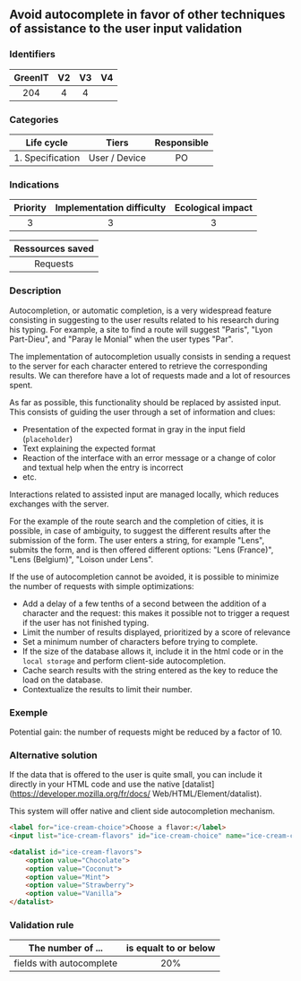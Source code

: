 ## Avoid autocomplete in favor of other techniques of assistance to the user input validation

### Identifiers

| GreenIT |  V2  |  V3  |  V4  |
|:-------:|:----:|:----:|:----:|
|  204    | 4  | 4  |      |

### Categories

|    Life cycle    |     Tiers     | Responsible |
|:----------------:|:-------------:|:-----------:|
| 1. Specification | User / Device |     PO      |

### Indications

| Priority | Implementation difficulty | Ecological impact |
|:--------:|:-------------------------:|:-----------------:|
|   3      |            3              |        3          |

| Ressources saved |
|:----------------:|
|     Requests     |

### Description

Autocompletion, or automatic completion, is a very widespread feature consisting in suggesting to the user
results related to his research during his typing. For example, a site to find a route
will suggest "Paris", "Lyon Part-Dieu", and "Paray le Monial" when the user types "Par".

The implementation of autocompletion usually consists in sending a request to the server for each character entered to retrieve the
corresponding results. We can therefore have a lot of requests made and a lot of resources spent.

As far as possible, this functionality should be replaced by assisted input.
This consists of guiding the user through a set of information and clues:
- Presentation of the expected format in gray in the input field (`placeholder`)
- Text explaining the expected format
- Reaction of the interface with an error message or a change of color and textual help when the entry is incorrect
- etc.

Interactions related to assisted input are managed locally, which reduces exchanges with the server.

For the example of the route search and the completion of cities, it is possible, in case of ambiguity, to suggest
the different results after the submission of the form. The user enters a string, for example "Lens",
submits the form, and is then offered different options: "Lens (France)", "Lens (Belgium)",
"Loison under Lens".

If the use of autocompletion cannot be avoided, it is possible to minimize the number of requests with simple optimizations:
- Add a delay of a few tenths of a second between the addition of a character and the request: this makes it possible not to trigger a request if the user has not finished typing.
- Limit the number of results displayed, prioritized by a score of relevance
- Set a minimum number of characters before trying to complete.
- If the size of the database allows it, include it in the html code or in the `local storage` and perform client-side autocompletion.
- Cache search results with the string entered as the key to reduce the load on the database.
- Contextualize the results to limit their number.

### Exemple

Potential gain: the number of requests might be reduced by a factor of 10.

### Alternative solution

If the data that is offered to the user is quite small, you can include it directly in your HTML code and use 
the native [datalist](https://developer.mozilla.org/fr/docs/ Web/HTML/Element/datalist).

This system will offer native and client side autocompletion mechanism.


```html
<label for="ice-cream-choice">Choose a flavor:</label>
<input list="ice-cream-flavors" id="ice-cream-choice" name="ice-cream-choice" />

<datalist id="ice-cream-flavors">
    <option value="Chocolate">
    <option value="Coconut">
    <option value="Mint">
    <option value="Strawberry">
    <option value="Vanilla">
</datalist>
```

### Validation rule

| The number of ...        | is equalt to or below |  
|--------------------------|:---------------------:|
| fields with autocomplete |          20%          |
